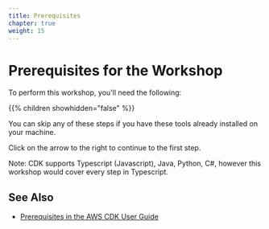 ```yaml
---
title: Prerequisites
chapter: true
weight: 15
---
```


# Prerequisites for the Workshop

To perform this workshop, you'll need the following:

{{% children showhidden="false" %}}

You can skip any of these steps if you have these tools already installed on
your machine.

Click on the arrow to the right to continue to the first step.

Note: CDK supports Typescript (Javascript), Java, Python, C#, however this workshop would cover every step in Typescript.

## See Also

- [Prerequisites in the AWS CDK User Guide](https://docs.aws.amazon.com/cdk/latest/guide/getting_started.html#getting_started_prerequisites)